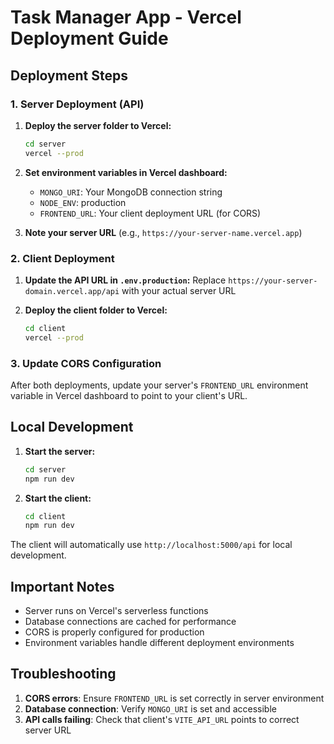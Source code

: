 # Task Manager App - Vercel Deployment Guide

## Deployment Steps

### 1. Server Deployment (API)

1. **Deploy the server folder to Vercel:**

   ```bash
   cd server
   vercel --prod
   ```

2. **Set environment variables in Vercel dashboard:**

   - `MONGO_URI`: Your MongoDB connection string
   - `NODE_ENV`: production
   - `FRONTEND_URL`: Your client deployment URL (for CORS)

3. **Note your server URL** (e.g., `https://your-server-name.vercel.app`)

### 2. Client Deployment

1. **Update the API URL in `.env.production`:**
   Replace `https://your-server-domain.vercel.app/api` with your actual server URL

2. **Deploy the client folder to Vercel:**
   ```bash
   cd client
   vercel --prod
   ```

### 3. Update CORS Configuration

After both deployments, update your server's `FRONTEND_URL` environment variable in Vercel dashboard to point to your client's URL.

## Local Development

1. **Start the server:**

   ```bash
   cd server
   npm run dev
   ```

2. **Start the client:**
   ```bash
   cd client
   npm run dev
   ```

The client will automatically use `http://localhost:5000/api` for local development.

## Important Notes

- Server runs on Vercel's serverless functions
- Database connections are cached for performance
- CORS is properly configured for production
- Environment variables handle different deployment environments

## Troubleshooting

1. **CORS errors**: Ensure `FRONTEND_URL` is set correctly in server environment
2. **Database connection**: Verify `MONGO_URI` is set and accessible
3. **API calls failing**: Check that client's `VITE_API_URL` points to correct server URL
